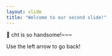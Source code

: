 ```yaml
---
layout: slide
title: "Welcome to our second slide!"
---
```

 :apple: cht is so handsome!~~~

Use the left arrow to go back!
